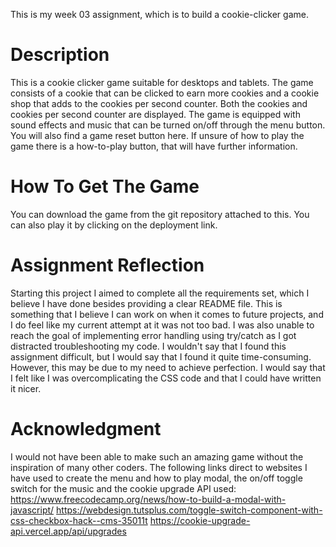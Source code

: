 This is my week 03 assignment, which is to build a cookie-clicker game.

# Description

This is a cookie clicker game suitable for desktops and tablets. The game consists of a cookie that can be clicked to earn more cookies and a cookie shop that adds to the cookies per second counter. Both the cookies and cookies per second counter are displayed. The game is equipped with sound effects and music that can be turned on/off through the menu button. You will also find a game reset button here.
If unsure of how to play the game there is a how-to-play button, that will have further information.

# How To Get The Game

You can download the game from the git repository attached to this. You can also play it by clicking on the deployment link.

# Assignment Reflection

Starting this project I aimed to complete all the requirements set, which I believe I have done besides providing a clear README file. This is something that I believe I can work on when it comes to future projects, and I do feel like my current attempt at it was not too bad. I was also unable to reach the goal of implementing error handling using try/catch as I got distracted troubleshooting my code. I wouldn't say that I found this assignment difficult, but I would say that I found it quite time-consuming. However, this may be due to my need to achieve perfection. I would say that I felt like I was overcomplicating the CSS code and that I could have written it nicer.

# Acknowledgment

I would not have been able to make such an amazing game without the inspiration of many other coders. The following links direct to websites I have used to create the menu and how to play modal, the on/off toggle switch for the music and the cookie upgrade API used:
https://www.freecodecamp.org/news/how-to-build-a-modal-with-javascript/
https://webdesign.tutsplus.com/toggle-switch-component-with-css-checkbox-hack--cms-35011t
https://cookie-upgrade-api.vercel.app/api/upgrades
